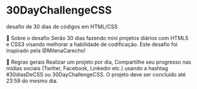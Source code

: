 # 30DayChallengeCSS
desafio de 30 dias de códigos em HTML/CSS

🧐 Sobre o desafio
Serão 30 dias fazendo mini projetos diários com HTML5 e CSS3 visando melhorar
a habilidade de codificação. Este desafio foi inspirado pela @MilenaCarecho!

📢 Regras gerais
Realizar um projeto por dia,
Compartilhe seu progresso nas mídias sociais (Twitter, Facebook, Linkedin etc.) usando
a hashtag #30diasDeCSS ou 30DayChallengeCSS. O projeto deve ser concluído até 23:59 do mesmo dia.
